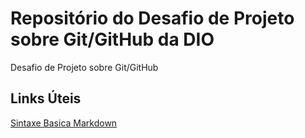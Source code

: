 # Repositório do Desafio de Projeto sobre Git/GitHub da DIO 
Desafio de Projeto sobre Git/GitHub

## Links Úteis 
[Sintaxe Basica Markdown](https://www.markdownguide.org/)
